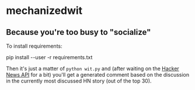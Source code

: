 # mechanizedwit
Because you're too busy to "socialize"
--------------------------------------

To install requirements:

   pip install --user -r requirements.txt

Then it's just a matter of `python wit.py` and (after waiting on the [Hacker News API](https://github.com/HackerNews/API) for a bit) you'll get a generated comment based on the discussion in the currently most discussed HN story (out of the top 30).